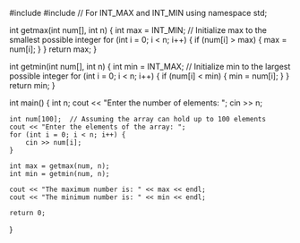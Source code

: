 #include <iostream>
#include <climits>  // For INT_MAX and INT_MIN
using namespace std;

int getmax(int num[], int n) {
    int max = INT_MIN;  // Initialize max to the smallest possible integer
    for (int i = 0; i < n; i++) {
        if (num[i] > max) {
            max = num[i];
        }
    }
    return max;
}

int getmin(int num[], int n) {
    int min = INT_MAX;  // Initialize min to the largest possible integer
    for (int i = 0; i < n; i++) {
        if (num[i] < min) {
            min = num[i];
        }
    }
    return min;
}

int main() {
    int n;
    cout << "Enter the number of elements: ";
    cin >> n;
    
    int num[100];  // Assuming the array can hold up to 100 elements
    cout << "Enter the elements of the array: ";
    for (int i = 0; i < n; i++) {
        cin >> num[i];
    }

    int max = getmax(num, n);
    int min = getmin(num, n);

    cout << "The maximum number is: " << max << endl;
    cout << "The minimum number is: " << min << endl;

    return 0;
}
